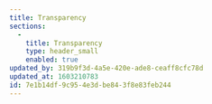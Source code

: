```yaml
---
title: Transparency
sections:
  -
    title: Transparency
    type: header_small
    enabled: true
updated_by: 319b9f3d-4a5e-420e-ade8-ceaff8cfc78d
updated_at: 1603210783
id: 7e1b14df-9c95-4e3d-be84-3f8e83feb244
---
```

